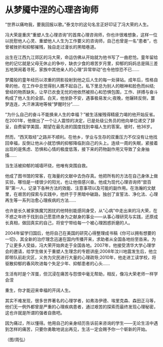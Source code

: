 # 从梦魇中涅的心理咨询师

“世界以痛吻我，要我回报以歌。”泰戈尔的这句名言正好印证了冯大荣的人生。 

冯大荣是重庆“重塑人生心理咨询”的首席心理咨询师，你也许很难想象，这样一位以抚慰他人心灵、重塑他人人生为工作要义的咨询师，自己也曾是一名“患者”，也曾被挫折和抑郁摧残，独自走过漫长的黑暗巷道。 

出生在江西九江郊区的冯大荣，命运仿佛从开始就为他书写了一曲悲怆。童年留给他的记忆就是父母无休止的争吵，缺衣少食的艰苦岁月里，抑郁的妈妈总是隔三差五地哭闹着寻死，家族中其他亲人的心理“异常举动”也令他惊恐不已…… 

梦魇般的童年经历以浓重的阴影投射到他之后人生的每一处驿站。成年后，性格自卑的他，在工作中总觉得别人瞧不起自己，私下里总为别人的眼神和脸色而纠结;曾经的物质缺失，让早已衣食无忧的他依然被担心和恐惧包围，工作、拼搏与奋斗构成了他人生的全部。白天，他坐卧不安，遇事极易发火;夜晚，他辗转反侧，噩梦连连，大汗淋漓地等候“梦醒时分”…… 

“为什么自己的奋斗不能换来人生的幸福？”被生活摧残得精疲力竭的他开始反省。在2001年，他做出了一个让人震惊的决定，已是处级公务员的他向单位递交了辞呈，自费留学美国，期望在最先进的国度找到幸福人生的答案。彼时，他36岁。 

然而，“西天取经”之路并不顺利。在他乡，学业与生存的双重压力不仅没有让他找回幸福，反倒让他从小就恐惧的抑郁降临到自己的头上。连续一周的失眠，紧接着出现的是焦虑、恐惧和心情的极度低落，接下来的药物副作用又导致了全身抽搐…… 

当生活被抑郁的城墙环绕，他唯有突围自救。 

他成了图书馆的常客，在海量的文献中去伪存真。他把所有的方法在自己身体上做实验，哪怕是一缕很少的阳光，也让他倍感兴奋。他成为现代心理咨询师“尝百草”第一人，记录下各种方法的效能、注意事项以及可能的副作用。在浩瀚的文献里，在艰苦的探索与实践中，他终于于黑暗中破路，独创了宣誓法、净化法、心理再生等一系列治愈心理疾病的方法…… 

也许是长久被家族魔咒困扰的他特别能感同身受，从“心病”中走出来的冯大荣，在不惑之年终于找到自己愿意终身为之献身的事业——从事心理研究与实践，还原成长真相，做回真实的自己，将安宁带给每一个被心理困惑折磨的人。 

2004年留学归国后，他将自己在美国的研究心得整理成书稿《你可以拥有想要的一切》，其全新的治疗理念迅速在国内传播开来，求助者从全国各地纷至沓来。为了让更多人受益，冯大荣开始奔走于全国各地。2007年，他接受清华大学心理学会的邀请，给学生做关于重塑人生理念的专题讲座;2008年汶川地震发生后，他立即带队前赴灾区，义务为灾民进行大量的心理疏导;2010年，他走进工读学校，将驱散抑郁的春风吹进每个失足少年、抑郁患者的心头…… 

生活有时是个浑蛋，但沉浸在痛苦与怨恨中毫无帮助，相反，像冯大荣老师一样学会涅 

重生，你才能迎来幸福的开阔人生。 

其实不难发现，很多世界著名的心理学者，如弗洛伊德、埃里克森、森田正马等，他们无一例外都曾是严重的心理疾病患者，通过艰苦的探索而最终发现心理秘密，这也许就是所谓的强者自救吧。 

因为痛过，所以懂得。他用自己的亲身经历告诉前来咨询的学生——无论生活中遇到怎样的痛苦，只要你勇敢地说出再见，生活一定会赐予你一个崭新的开始。 

（图/周弘）